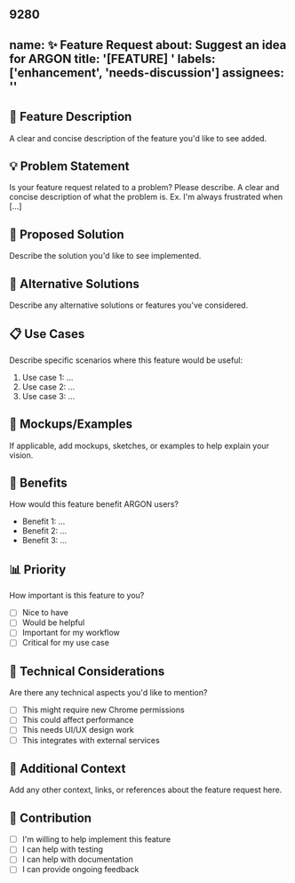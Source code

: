 9280
---
name: ✨ Feature Request
about: Suggest an idea for ARGON
title: '[FEATURE] '
labels: ['enhancement', 'needs-discussion']
assignees: ''
---

## 🚀 Feature Description
A clear and concise description of the feature you'd like to see added.

## 💡 Problem Statement
Is your feature request related to a problem? Please describe.
A clear and concise description of what the problem is. Ex. I'm always frustrated when [...]

## 🎯 Proposed Solution
Describe the solution you'd like to see implemented.

## 🔄 Alternative Solutions
Describe any alternative solutions or features you've considered.

## 📋 Use Cases
Describe specific scenarios where this feature would be useful:
1. Use case 1: ...
2. Use case 2: ...
3. Use case 3: ...

## 🎨 Mockups/Examples
If applicable, add mockups, sketches, or examples to help explain your vision.

## 🌟 Benefits
How would this feature benefit ARGON users?
- Benefit 1: ...
- Benefit 2: ...
- Benefit 3: ...

## 📊 Priority
How important is this feature to you?
- [ ] Nice to have
- [ ] Would be helpful
- [ ] Important for my workflow
- [ ] Critical for my use case

## 🔧 Technical Considerations
Are there any technical aspects you'd like to mention?
- [ ] This might require new Chrome permissions
- [ ] This could affect performance
- [ ] This needs UI/UX design work
- [ ] This integrates with external services

## 📝 Additional Context
Add any other context, links, or references about the feature request here.

## 🤝 Contribution
- [ ] I'm willing to help implement this feature
- [ ] I can help with testing
- [ ] I can help with documentation
- [ ] I can provide ongoing feedback
